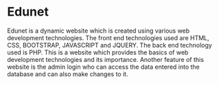 # Edunet
Edunet is a dynamic website which is created using various web development technologies. The front end technologies used are HTML, CSS, BOOTSTRAP, JAVASCRIPT and JQUERY. The back end technology used is PHP. This is a website which provides the basics of web development technologies and its importance. Another feature of this website is the admin login who can access the data entered into the database and can also make changes to it.  
